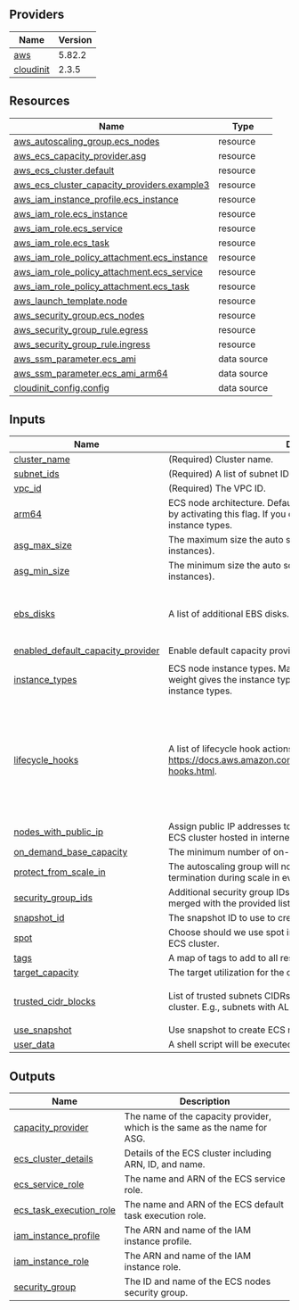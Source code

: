 <!-- BEGIN_TF_DOCS -->

## Providers

| Name                                                               | Version |
| ------------------------------------------------------------------ | ------- |
| <a name="provider_aws"></a> [aws](#provider_aws)                   | 5.82.2  |
| <a name="provider_cloudinit"></a> [cloudinit](#provider_cloudinit) | 2.3.5   |

## Resources

| Name                                                                                                                                                      | Type        |
| --------------------------------------------------------------------------------------------------------------------------------------------------------- | ----------- |
| [aws_autoscaling_group.ecs_nodes](https://registry.terraform.io/providers/hashicorp/aws/latest/docs/resources/autoscaling_group)                          | resource    |
| [aws_ecs_capacity_provider.asg](https://registry.terraform.io/providers/hashicorp/aws/latest/docs/resources/ecs_capacity_provider)                        | resource    |
| [aws_ecs_cluster.default](https://registry.terraform.io/providers/hashicorp/aws/latest/docs/resources/ecs_cluster)                                        | resource    |
| [aws_ecs_cluster_capacity_providers.example3](https://registry.terraform.io/providers/hashicorp/aws/latest/docs/resources/ecs_cluster_capacity_providers) | resource    |
| [aws_iam_instance_profile.ecs_instance](https://registry.terraform.io/providers/hashicorp/aws/latest/docs/resources/iam_instance_profile)                 | resource    |
| [aws_iam_role.ecs_instance](https://registry.terraform.io/providers/hashicorp/aws/latest/docs/resources/iam_role)                                         | resource    |
| [aws_iam_role.ecs_service](https://registry.terraform.io/providers/hashicorp/aws/latest/docs/resources/iam_role)                                          | resource    |
| [aws_iam_role.ecs_task](https://registry.terraform.io/providers/hashicorp/aws/latest/docs/resources/iam_role)                                             | resource    |
| [aws_iam_role_policy_attachment.ecs_instance](https://registry.terraform.io/providers/hashicorp/aws/latest/docs/resources/iam_role_policy_attachment)     | resource    |
| [aws_iam_role_policy_attachment.ecs_service](https://registry.terraform.io/providers/hashicorp/aws/latest/docs/resources/iam_role_policy_attachment)      | resource    |
| [aws_iam_role_policy_attachment.ecs_task](https://registry.terraform.io/providers/hashicorp/aws/latest/docs/resources/iam_role_policy_attachment)         | resource    |
| [aws_launch_template.node](https://registry.terraform.io/providers/hashicorp/aws/latest/docs/resources/launch_template)                                   | resource    |
| [aws_security_group.ecs_nodes](https://registry.terraform.io/providers/hashicorp/aws/latest/docs/resources/security_group)                                | resource    |
| [aws_security_group_rule.egress](https://registry.terraform.io/providers/hashicorp/aws/latest/docs/resources/security_group_rule)                         | resource    |
| [aws_security_group_rule.ingress](https://registry.terraform.io/providers/hashicorp/aws/latest/docs/resources/security_group_rule)                        | resource    |
| [aws_ssm_parameter.ecs_ami](https://registry.terraform.io/providers/hashicorp/aws/latest/docs/data-sources/ssm_parameter)                                 | data source |
| [aws_ssm_parameter.ecs_ami_arm64](https://registry.terraform.io/providers/hashicorp/aws/latest/docs/data-sources/ssm_parameter)                           | data source |
| [cloudinit_config.config](https://registry.terraform.io/providers/hashicorp/cloudinit/latest/docs/data-sources/config)                                    | data source |

## Inputs

| Name                                                                                                                                 | Description                                                                                                                                                   | Type                                                                                                                                                                                                                                                  | Default                                | Required |
| ------------------------------------------------------------------------------------------------------------------------------------ | ------------------------------------------------------------------------------------------------------------------------------------------------------------- | ----------------------------------------------------------------------------------------------------------------------------------------------------------------------------------------------------------------------------------------------------- | -------------------------------------- | :------: |
| <a name="input_cluster_name"></a> [cluster_name](#input_cluster_name)                                                                | (Required) Cluster name.                                                                                                                                      | `string`                                                                                                                                                                                                                                              | n/a                                    |   yes    |
| <a name="input_subnet_ids"></a> [subnet_ids](#input_subnet_ids)                                                                      | (Required) A list of subnet IDs.                                                                                                                              | `list(string)`                                                                                                                                                                                                                                        | n/a                                    |   yes    |
| <a name="input_vpc_id"></a> [vpc_id](#input_vpc_id)                                                                                  | (Required) The VPC ID.                                                                                                                                        | `string`                                                                                                                                                                                                                                              | n/a                                    |   yes    |
| <a name="input_arm64"></a> [arm64](#input_arm64)                                                                                     | ECS node architecture. Default is `amd64`. You can change it to `arm64` by activating this flag. If you do, then you should use corresponding instance types. | `bool`                                                                                                                                                                                                                                                | `false`                                |    no    |
| <a name="input_asg_max_size"></a> [asg_max_size](#input_asg_max_size)                                                                | The maximum size the auto scaling group (measured in EC2 instances).                                                                                          | `number`                                                                                                                                                                                                                                              | `10`                                   |    no    |
| <a name="input_asg_min_size"></a> [asg_min_size](#input_asg_min_size)                                                                | The minimum size the auto scaling group (measured in EC2 instances).                                                                                          | `number`                                                                                                                                                                                                                                              | `0`                                    |    no    |
| <a name="input_ebs_disks"></a> [ebs_disks](#input_ebs_disks)                                                                         | A list of additional EBS disks.                                                                                                                               | <pre>map(object({<br/> volume_size = string<br/> delete_on_termination = bool<br/> }))</pre>                                                                                                                                                          | `{}`                                   |    no    |
| <a name="input_enabled_default_capacity_provider"></a> [enabled_default_capacity_provider](#input_enabled_default_capacity_provider) | Enable default capacity provider strategy.                                                                                                                    | `bool`                                                                                                                                                                                                                                                | `true`                                 |    no    |
| <a name="input_instance_types"></a> [instance_types](#input_instance_types)                                                          | ECS node instance types. Maps of pairs like `type = weight`. Where weight gives the instance type a proportional weight to other instance types.              | `map(any)`                                                                                                                                                                                                                                            | <pre>{<br/> "t3a.small": 2<br/>}</pre> |    no    |
| <a name="input_lifecycle_hooks"></a> [lifecycle_hooks](#input_lifecycle_hooks)                                                       | A list of lifecycle hook actions. See details at https://docs.aws.amazon.com/autoscaling/ec2/userguide/lifecycle-hooks.html.                                  | <pre>list(object({<br/> name = string<br/> lifecycle_transition = string<br/> default_result = string<br/> heartbeat_timeout = number<br/> role_arn = string<br/> notification_target_arn = string<br/> notification_metadata = string<br/> }))</pre> | `[]`                                   |    no    |
| <a name="input_nodes_with_public_ip"></a> [nodes_with_public_ip](#input_nodes_with_public_ip)                                        | Assign public IP addresses to ECS cluster nodes. Useful when an ECS cluster hosted in internet facing networks.                                               | `bool`                                                                                                                                                                                                                                                | `false`                                |    no    |
| <a name="input_on_demand_base_capacity"></a> [on_demand_base_capacity](#input_on_demand_base_capacity)                               | The minimum number of on-demand EC2 instances.                                                                                                                | `number`                                                                                                                                                                                                                                              | `0`                                    |    no    |
| <a name="input_protect_from_scale_in"></a> [protect_from_scale_in](#input_protect_from_scale_in)                                     | The autoscaling group will not select instances with this setting for termination during scale in events.                                                     | `bool`                                                                                                                                                                                                                                                | `true`                                 |    no    |
| <a name="input_security_group_ids"></a> [security_group_ids](#input_security_group_ids)                                              | Additional security group IDs. Default security group would be merged with the provided list.                                                                 | `list(string)`                                                                                                                                                                                                                                        | `[]`                                   |    no    |
| <a name="input_snapshot_id"></a> [snapshot_id](#input_snapshot_id)                                                                   | The snapshot ID to use to create ECS nodes.                                                                                                                   | `string`                                                                                                                                                                                                                                              | `""`                                   |    no    |
| <a name="input_spot"></a> [spot](#input_spot)                                                                                        | Choose should we use spot instances or on-demand to populate ECS cluster.                                                                                     | `bool`                                                                                                                                                                                                                                                | `false`                                |    no    |
| <a name="input_tags"></a> [tags](#input_tags)                                                                                        | A map of tags to add to all resources.                                                                                                                        | `map(string)`                                                                                                                                                                                                                                         | `{}`                                   |    no    |
| <a name="input_target_capacity"></a> [target_capacity](#input_target_capacity)                                                       | The target utilization for the cluster. A number between 1 and 100.                                                                                           | `number`                                                                                                                                                                                                                                              | `100`                                  |    no    |
| <a name="input_trusted_cidr_blocks"></a> [trusted_cidr_blocks](#input_trusted_cidr_blocks)                                           | List of trusted subnets CIDRs with hosts that should connect to the cluster. E.g., subnets with ALB and bastion hosts.                                        | `list(string)`                                                                                                                                                                                                                                        | <pre>[<br/> "0.0.0.0/0"<br/>]</pre>    |    no    |
| <a name="input_use_snapshot"></a> [use_snapshot](#input_use_snapshot)                                                                | Use snapshot to create ECS nodes.                                                                                                                             | `bool`                                                                                                                                                                                                                                                | `false`                                |    no    |
| <a name="input_user_data"></a> [user_data](#input_user_data)                                                                         | A shell script will be executed at once at EC2 instance start.                                                                                                | `string`                                                                                                                                                                                                                                              | `""`                                   |    no    |

## Outputs

| Name                                                                                                     | Description                                                               |
| -------------------------------------------------------------------------------------------------------- | ------------------------------------------------------------------------- |
| <a name="output_capacity_provider"></a> [capacity_provider](#output_capacity_provider)                   | The name of the capacity provider, which is the same as the name for ASG. |
| <a name="output_ecs_cluster_details"></a> [ecs_cluster_details](#output_ecs_cluster_details)             | Details of the ECS cluster including ARN, ID, and name.                   |
| <a name="output_ecs_service_role"></a> [ecs_service_role](#output_ecs_service_role)                      | The name and ARN of the ECS service role.                                 |
| <a name="output_ecs_task_execution_role"></a> [ecs_task_execution_role](#output_ecs_task_execution_role) | The name and ARN of the ECS default task execution role.                  |
| <a name="output_iam_instance_profile"></a> [iam_instance_profile](#output_iam_instance_profile)          | The ARN and name of the IAM instance profile.                             |
| <a name="output_iam_instance_role"></a> [iam_instance_role](#output_iam_instance_role)                   | The ARN and name of the IAM instance role.                                |
| <a name="output_security_group"></a> [security_group](#output_security_group)                            | The ID and name of the ECS nodes security group.                          |

<!-- END_TF_DOCS -->
